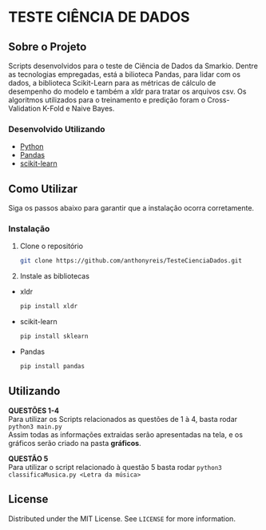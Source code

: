 # TESTE CIÊNCIA DE DADOS

<!-- ABOUT THE PROJECT -->
## Sobre o Projeto

Scripts desenvolvidos para o teste de Ciência de Dados da Smarkio. Dentre as tecnologias empregadas, está a bilioteca Pandas, para lidar com os dados, a biblioteca Scikit-Learn para as métricas de cálculo de desempenho do modelo e também a xldr para tratar os arquivos csv. Os algoritmos utilizados para o treinamento e predição foram o Cross-Validation K-Fold e Naive Bayes.

### Desenvolvido Utilizando

* [Python](https://www.python.org/)
* [Pandas](https://pandas.pydata.org/)
* [scikit-learn](https://scikit-learn.org/stable/)



<!-- GETTING STARTED -->
## Como Utilizar

Siga os passos abaixo para garantir que a instalação ocorra corretamente.


### Instalação

1. Clone o repositório
   ```sh
   git clone https://github.com/anthonyreis/TesteCienciaDados.git
   ```
2. Instale as bibliotecas
* xldr
   ```sh
   pip install xldr
   ```
* scikit-learn
   ```sh
   pip install sklearn
   ```
* Pandas
   ```sh
   pip install pandas
   ```

<!-- USAGE EXAMPLES -->
## Utilizando

<b>QUESTÕES 1-4</b><br>
Para utilizar os Scripts relacionados as questões de 1 à 4, basta rodar ``` python3 main.py ```<br>
Assim todas as informações extraidas serão apresentadas na tela, e os gráficos serão criado na pasta <b>gráficos</b>.

<b>QUESTÃO 5</b><br>
Para utilizar o script relacionado à questão 5 basta rodar ```python3 classificaMusica.py <Letra da música>```


<!-- LICENSE -->
## License

Distributed under the MIT License. See `LICENSE` for more information.
